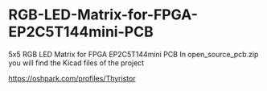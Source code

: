 # RGB-LED-Matrix-for-FPGA-EP2C5T144mini-PCB
5x5 RGB LED Matrix for FPGA EP2C5T144mini PCB
In open_source_pcb.zip you will find the Kicad files of the project

https://oshpark.com/profiles/Thyristor
